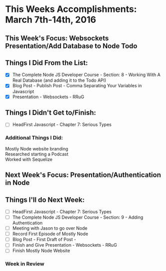 
# This Weeks Accomplishments: March 7th-14th, 2016

## This Week's Focus: Websockets Presentation/Add Database to Node Todo

## Things I Did From the List:

- [x] The Complete Node JS Developer Course - Section: 8 - Working With A Real Database (and adding it to the Todo API)
- [x] Blog Post - Publish Post - Comma Separating Your Variables in Javascript
- [x] Presentation - Websockets - RRuG

## Things I Didn't Get to/Finish:

- [ ] HeadFirst Javascript - Chapter 7: Serious Types

### Additional Things I Did:

Mostly Node website branding  
Researched starting a Podcast  
Worked with Sequelize  

## Next Week's Focus: Presentation/Authentication in Node

## Things I'll do Next Week:

- [ ] HeadFirst Javascript - Chapter 7: Serious Types
- [ ] The Complete Node JS Developer Course - Section: 9 - Adding Authentication
- [ ] Meeting with Jason to go over Node
- [ ] Record First Episode of Mostly Node
- [ ] Blog Post - First Draft of Post -
- [ ] Finish and Give Presentation - Websockets - RRuG
- [ ] Finish Mostly Node Website 

### Week in Review
